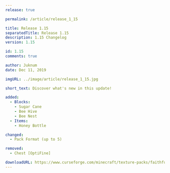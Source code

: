 ```yaml
---
release: true

permalink: /article/release_1_15

title: Release 1.15
separatedTitle: Release 1.15
description: 1.15 Changelog
version: 1.15

id: 1.15
comments: true

author: Juknum
date: Dec 11, 2019

imgURL: ../image/article/release_1_15.jpg

short_text: Discover what's new in this update!

added:
  - Blocks:
    - Sugar Cane
    - Bee Hive
    - Bee Nest
  - Items:
    - Honey Bottle

changed:
  - Pack Format (up to 5)

removed:
  - Chest [OptiFine]

downloadURL: https://www.curseforge.com/minecraft/texture-packs/faithful-3d/files/2842038
---
```

